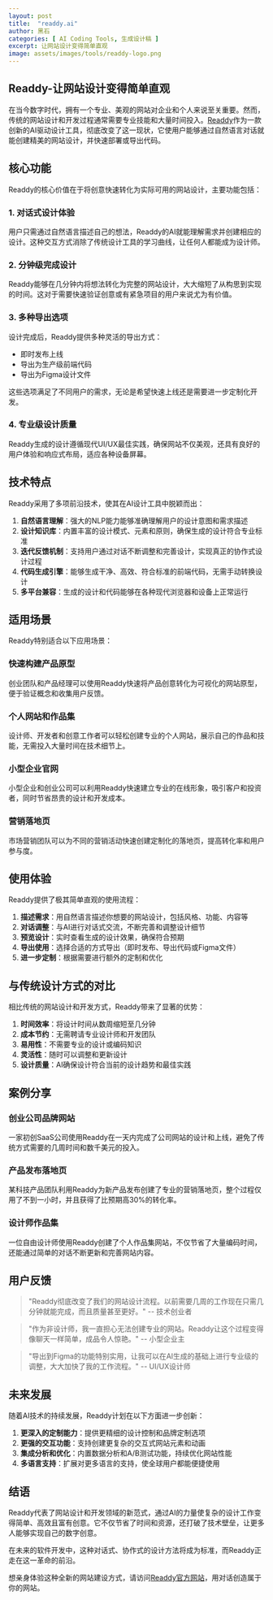 ```yaml
---
layout: post
title:  "readdy.ai"
author: 黑石
categories: [ AI Coding Tools, 生成设计稿 ]
excerpt: 让网站设计变得简单直观
image: assets/images/tools/readdy-logo.png
---
```

## Readdy-让网站设计变得简单直观

在当今数字时代，拥有一个专业、美观的网站对企业和个人来说至关重要。然而，传统的网站设计和开发过程通常需要专业技能和大量时间投入。[Readdy](https://readdy.ai/)作为一款创新的AI驱动设计工具，彻底改变了这一现状，它使用户能够通过自然语言对话就能创建精美的网站设计，并快速部署或导出代码。

## 核心功能

Readdy的核心价值在于将创意快速转化为实际可用的网站设计，主要功能包括：

### 1. 对话式设计体验

用户只需通过自然语言描述自己的想法，Readdy的AI就能理解需求并创建相应的设计。这种交互方式消除了传统设计工具的学习曲线，让任何人都能成为设计师。

### 2. 分钟级完成设计

Readdy能够在几分钟内将想法转化为完整的网站设计，大大缩短了从构思到实现的时间。这对于需要快速验证创意或有紧急项目的用户来说尤为有价值。

### 3. 多种导出选项

设计完成后，Readdy提供多种灵活的导出方式：
- 即时发布上线
- 导出为生产级前端代码
- 导出为Figma设计文件

这些选项满足了不同用户的需求，无论是希望快速上线还是需要进一步定制化开发。

### 4. 专业级设计质量

Readdy生成的设计遵循现代UI/UX最佳实践，确保网站不仅美观，还具有良好的用户体验和响应式布局，适应各种设备屏幕。

## 技术特点

Readdy采用了多项前沿技术，使其在AI设计工具中脱颖而出：

1. **自然语言理解**：强大的NLP能力能够准确理解用户的设计意图和需求描述
2. **设计知识库**：内置丰富的设计模式、元素和原则，确保生成的设计符合专业标准
3. **迭代反馈机制**：支持用户通过对话不断调整和完善设计，实现真正的协作式设计过程
4. **代码生成引擎**：能够生成干净、高效、符合标准的前端代码，无需手动转换设计
5. **多平台兼容**：生成的设计和代码能够在各种现代浏览器和设备上正常运行

## 适用场景

Readdy特别适合以下应用场景：

### 快速构建产品原型

创业团队和产品经理可以使用Readdy快速将产品创意转化为可视化的网站原型，便于验证概念和收集用户反馈。

### 个人网站和作品集

设计师、开发者和创意工作者可以轻松创建专业的个人网站，展示自己的作品和技能，无需投入大量时间在技术细节上。

### 小型企业官网

小型企业和创业公司可以利用Readdy快速建立专业的在线形象，吸引客户和投资者，同时节省昂贵的设计和开发成本。

### 营销落地页

市场营销团队可以为不同的营销活动快速创建定制化的落地页，提高转化率和用户参与度。

## 使用体验

Readdy提供了极其简单直观的使用流程：

1. **描述需求**：用自然语言描述你想要的网站设计，包括风格、功能、内容等
2. **对话调整**：与AI进行对话式交流，不断完善和调整设计细节
3. **预览设计**：实时查看生成的设计效果，确保符合预期
4. **导出使用**：选择合适的方式导出（即时发布、导出代码或Figma文件）
5. **进一步定制**：根据需要进行额外的定制和优化

## 与传统设计方式的对比

相比传统的网站设计和开发方式，Readdy带来了显著的优势：

1. **时间效率**：将设计时间从数周缩短至几分钟
2. **成本节约**：无需聘请专业设计师和开发团队
3. **易用性**：不需要专业的设计或编码知识
4. **灵活性**：随时可以调整和更新设计
5. **设计质量**：AI确保设计符合当前的设计趋势和最佳实践

## 案例分享

### 创业公司品牌网站

一家初创SaaS公司使用Readdy在一天内完成了公司网站的设计和上线，避免了传统方式需要的几周时间和数千美元的投入。

### 产品发布落地页

某科技产品团队利用Readdy为新产品发布创建了专业的营销落地页，整个过程仅用了不到一小时，并且获得了比预期高30%的转化率。

### 设计师作品集

一位自由设计师使用Readdy创建了个人作品集网站，不仅节省了大量编码时间，还能通过简单的对话不断更新和完善网站内容。

## 用户反馈

> "Readdy彻底改变了我们的网站设计流程。以前需要几周的工作现在只需几分钟就能完成，而且质量甚至更好。"
> -- 技术创业者

> "作为非设计师，我一直担心无法创建专业的网站。Readdy让这个过程变得像聊天一样简单，成品令人惊艳。"
> -- 小型企业主

> "导出到Figma的功能特别实用，让我可以在AI生成的基础上进行专业级的调整，大大加快了我的工作流程。"
> -- UI/UX设计师

## 未来发展

随着AI技术的持续发展，Readdy计划在以下方面进一步创新：

1. **更深入的定制能力**：提供更精细的设计控制和品牌定制选项
2. **更强的交互功能**：支持创建更复杂的交互式网站元素和动画
3. **集成分析和优化**：内置数据分析和A/B测试功能，持续优化网站性能
4. **多语言支持**：扩展对更多语言的支持，使全球用户都能便捷使用

## 结语

Readdy代表了网站设计和开发领域的新范式，通过AI的力量使复杂的设计工作变得简单、高效且富有创意。它不仅节省了时间和资源，还打破了技术壁垒，让更多人能够实现自己的数字创意。

在未来的软件开发中，这种对话式、协作式的设计方法将成为标准，而Readdy正走在这一革命的前沿。

想亲身体验这种全新的网站建设方式，请访问[Readdy官方网站](https://readdy.ai/)，用对话创造属于你的网站。 
